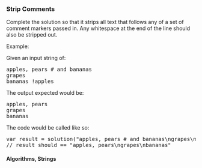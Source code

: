 ### Strip Comments

<p> Complete the solution so that it strips all text that follows any of a set of comment markers passed in. Any whitespace at the end of the line should also be stripped out.

<p> Example:

<p> Given an input string of:
<pre>
apples, pears # and bananas
grapes
bananas !apples
</pre>

<p> The output expected would be:
<pre>
apples, pears
grapes
bananas
</pre>

<p> The code would be called like so:

<pre>
var result = solution("apples, pears # and bananas\ngrapes\nbananas !apples", ["#", "!"])
// result should == "apples, pears\ngrapes\nbananas"
</pre>

#### Algorithms, Strings
